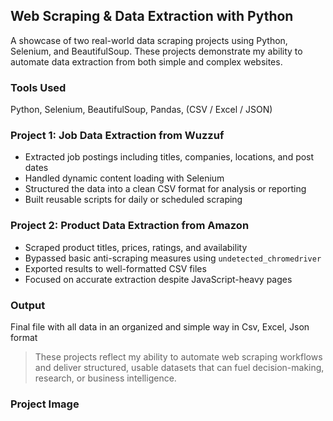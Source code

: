 ## Web Scraping & Data Extraction with Python

A showcase of two real-world data scraping projects using Python, Selenium, and BeautifulSoup. These projects demonstrate my ability to automate data extraction from both simple and complex websites.

### Tools Used
Python, 
Selenium, 
BeautifulSoup, 
Pandas, 
(CSV / Excel / JSON)

### Project 1: Job Data Extraction from Wuzzuf

- Extracted job postings including titles, companies, locations, and post dates  
- Handled dynamic content loading with Selenium  
- Structured the data into a clean CSV format for analysis or reporting  
- Built reusable scripts for daily or scheduled scraping  

### Project 2: Product Data Extraction from Amazon

- Scraped product titles, prices, ratings, and availability  
- Bypassed basic anti-scraping measures using `undetected_chromedriver`  
- Exported results to well-formatted CSV files  
- Focused on accurate extraction despite JavaScript-heavy pages  

### Output

Final file with all data in an organized and simple way in Csv, Excel, Json format
> These projects reflect my ability to automate web scraping workflows and deliver structured, usable datasets that can fuel decision-making, research, or business intelligence.

### Project Image
